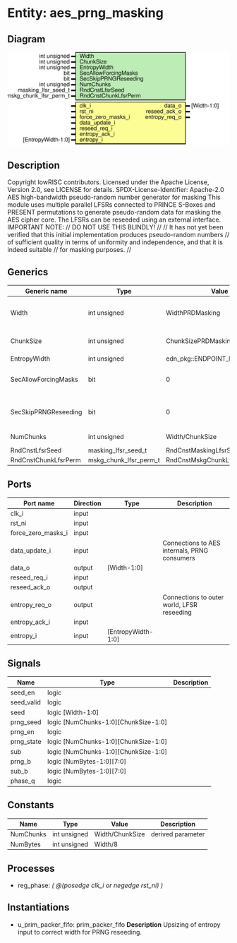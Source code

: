 # Entity: aes_prng_masking
## Diagram
![Diagram](aes_prng_masking.svg "Diagram")
## Description
Copyright lowRISC contributors.
 Licensed under the Apache License, Version 2.0, see LICENSE for details.
 SPDX-License-Identifier: Apache-2.0
 AES high-bandwidth pseudo-random number generator for masking
 This module uses multiple parallel LFSRs connected to PRINCE S-Boxes and PRESENT permutations
 to generate pseudo-random data for masking the AES cipher core. The LFSRs can be reseeded using
 an external interface.
 IMPORTANT NOTE:                                                                               //
                                   DO NOT USE THIS BLINDLY!                                    //
                                                                                               //
 It has not yet been verified that this initial implementation produces pseudo-random numbers  //
 of sufficient quality in terms of uniformity and independence, and that it is indeed suitable //
 for masking purposes.                                                                         //
 
## Generics
| Generic name         | Type                   | Value                           | Description                           |
| -------------------- | ---------------------- | ------------------------------- | ------------------------------------- |
| Width                | int unsigned           | WidthPRDMasking                 | Must be divisble by ChunkSize and 8   |
| ChunkSize            | int unsigned           | ChunkSizePRDMasking             | Width of the LFSR primitives          |
| EntropyWidth         | int unsigned           | edn_pkg::ENDPOINT_BUS_WIDTH     |                                       |
| SecAllowForcingMasks | bit                    | 0                               | Allow forcing masks to 0 using        |
| SecSkipPRNGReseeding | bit                    | 0                               | The current SCA setup doesn't provide |
| NumChunks            | int unsigned           | Width/ChunkSize                 | derived parameter                     |
| RndCnstLfsrSeed      | masking_lfsr_seed_t    | RndCnstMaskingLfsrSeedDefault   |                                       |
| RndCnstChunkLfsrPerm | mskg_chunk_lfsr_perm_t | RndCnstMskgChunkLfsrPermDefault |                                       |
## Ports
| Port name          | Direction | Type               | Description                                  |
| ------------------ | --------- | ------------------ | -------------------------------------------- |
| clk_i              | input     |                    |                                              |
| rst_ni             | input     |                    |                                              |
| force_zero_masks_i | input     |                    |                                              |
| data_update_i      | input     |                    | Connections to AES internals, PRNG consumers |
| data_o             | output    | [Width-1:0]        |                                              |
| reseed_req_i       | input     |                    |                                              |
| reseed_ack_o       | output    |                    |                                              |
| entropy_req_o      | output    |                    | Connections to outer world, LFSR reseeding   |
| entropy_ack_i      | input     |                    |                                              |
| entropy_i          | input     | [EntropyWidth-1:0] |                                              |
## Signals
| Name       | Type                                 | Description |
| ---------- | ------------------------------------ | ----------- |
| seed_en    | logic                                |             |
| seed_valid | logic                                |             |
| seed       | logic                    [Width-1:0] |             |
| prng_seed  | logic [NumChunks-1:0][ChunkSize-1:0] |             |
| prng_en    | logic                                |             |
| prng_state | logic [NumChunks-1:0][ChunkSize-1:0] |             |
| sub        | logic [NumChunks-1:0][ChunkSize-1:0] |             |
| prng_b     | logic            [NumBytes-1:0][7:0] |             |
| sub_b      | logic            [NumBytes-1:0][7:0] |             |
| phase_q    | logic                                |             |
## Constants
| Name      | Type         | Value           | Description       |
| --------- | ------------ | --------------- | ----------------- |
| NumChunks | int unsigned | Width/ChunkSize | derived parameter |
| NumBytes  | int unsigned | Width/8         |                   |
## Processes
- reg_phase: _( @(posedge clk_i or negedge rst_ni) )_

## Instantiations
- u_prim_packer_fifo: prim_packer_fifo
**Description**
Upsizing of entropy input to correct width for PRNG reseeding.

